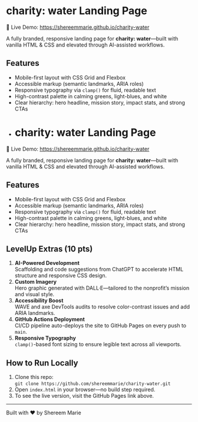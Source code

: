 # charity: water Landing Page

🚀 Live Demo: https://shereemmarie.github.io/charity-water

A fully branded, responsive landing page for **charity: water**—built with vanilla HTML & CSS and elevated through AI-assisted workflows.

## Features

- Mobile-first layout with CSS Grid and Flexbox  
- Accessible markup (semantic landmarks, ARIA roles)  
- Responsive typography via `clamp()` for fluid, readable text  
- High-contrast palette in calming greens, light-blues, and white  
- Clear hierarchy: hero headline, mission story, impact stats, and strong CTAs
- # charity: water Landing Page

🚀 Live Demo: https://shereemmarie.github.io/charity-water

A fully branded, responsive landing page for **charity: water**—built with vanilla HTML & CSS and elevated through AI-assisted workflows.

## Features

- Mobile-first layout with CSS Grid and Flexbox  
- Accessible markup (semantic landmarks, ARIA roles)  
- Responsive typography via `clamp()` for fluid, readable text  
- High-contrast palette in calming greens, light-blues, and white  
- Clear hierarchy: hero headline, mission story, impact stats, and strong CTAs

## LevelUp Extras (10 pts)

1. **AI-Powered Development**  
   Scaffolding and code suggestions from ChatGPT to accelerate HTML structure and responsive CSS design.  
2. **Custom Imagery**  
   Hero graphic generated with DALL·E—tailored to the nonprofit’s mission and visual style.  
3. **Accessibility Boost**  
   WAVE and axe DevTools audits to resolve color-contrast issues and add ARIA landmarks.  
4. **GitHub Actions Deployment**  
   CI/CD pipeline auto-deploys the site to GitHub Pages on every push to `main`.  
5. **Responsive Typography**  
   `clamp()`-based font sizing to ensure legible text across all viewports.

## How to Run Locally

1. Clone this repo:  
   `git clone https://github.com/shereemmarie/charity-water.git`  
2. Open `index.html` in your browser—no build step required.  
3. To see the live version, visit the GitHub Pages link above.

---

Built with ❤️ by Shereem Marie  
